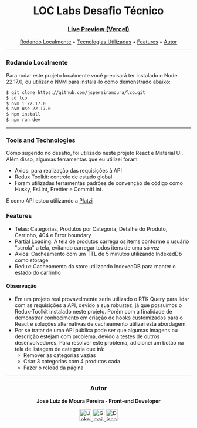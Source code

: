 
<h1 align="center">LOC Labs Desafio Técnico</h1>
<h3 align="center"><a href="https://lco-iota.vercel.app/">Live Preview (Vercel)</a></h3>

<p align="center">
    <a href="#running">Rodando Localmente</a> •
    <a href="#tecnologias-utilizadas">Tecnologias Utilizadas</a> •
    <a href="#features">Features</a> •
    <a href="#autor">Autor</a>
</p>

---

<h3 id="running">Rodando Localmente</h3>

Para rodar este projeto localmente você precisará ter instalado o Node 22.17.0, ou utilizar o NVM para instala-lo como demonstrado abaixo:

```bash
$ git clone https://github.com/jspereiramoura/lco.git
$ cd lco
$ nvm i 22.17.0
$ nvm use 22.17.0
$ npm install
$ npm run dev
```

---

### Tools and Technologies

Como sugerido no desafio, foi utilizado neste projeto React e Material UI. Além disso, algumas ferramentas que eu utilizei foram:

- Axios: para realização das requisições à API
- Redux Toolkit: controle de estado global
- Foram utilizadas ferramentas padrões de convenção de código como Husky, EsLint, Prettier e CommitLint.

E como API estou utilizando a [Platzi](https://fakeapi.platzi.com/)

### Features

- Telas: Categorias, Produtos por Categoria, Detalhe do Produto, Carrinho, 404 e Error boundary
- Partial Loading: A tela de produtos carrega os items conforme o usuário "scrola" a tela, evitando carregar todos itens de uma só vez
- Axios: Cacheamento com um TTL de 5 minutos utilizando IndexedDb como storage
- Redux: Cacheamento da store utilizando IndexedDB para manter o estado do carrinho

#### Observação

- Em um projeto real provavelmente seria utilizado o RTK Query para lidar com as requisições a API, devido a sua robustez, já que possuímos o Redux-Toolkit instalado neste projeto. Porém com a finalidade de demonstrar conhecimento em criação de hooks customizados para o React e soluções alternativas de cacheamento utilizei esta abordagem.
- Por se tratar de uma API pública pode ser que algumas imagens ou descrição estejam com problema, devido a testes de outros desenvolvedores. Para resolver este problema, adicionei um botão na tela de listagem de categoria que irá:
  - Remover as categorias vazias
  - Criar 3 categorias com 4 produtos cada
  - Fazer o reload da página

---

<div align="center">
<h3 id="autor">Autor</h3>

<strong>José Luiz de Moura Pereira - Front-end Developer</strong>

<div>
  <a href="https://www.linkedin.com/in/jspereiramoura" target="_blank">
    <img src="https://img.shields.io/static/v1?message=LinkedIn&logo=linkedin&label=&color=0077B5&logoColor=white&labelColor=&style=for-the-badge" height="32" alt="LinkedIn" />
  </a>
  <a href="mailto:joseluiz.zp@gmail.com">
    <img src="https://img.shields.io/static/v1?message=Gmail&logo=gmail&label=&color=D14836&logoColor=white&labelColor=&style=for-the-badge" height="32" alt="Gmail" />
  </a>
  <a href="https://discordapp.com/users/jspereiramoura" target="_blank">
    <img src="https://img.shields.io/static/v1?message=Discord&logo=discord&label=&color=7289DA&logoColor=white&labelColor=&style=for-the-badge" height="32" alt="Discord" />
  </a>
</div>

</div>